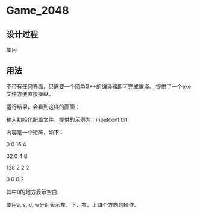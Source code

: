 # Game_2048
## 设计过程 ##

使用


## 用法 ##
不带有任何界面，只需要一个简单G++的编译器即可完成编译。
提供了一个exe文件方便直接操纵。

运行结果，会看到这样的画面：

输入初始化配置文件，提供的示例为：inputconf.txt   

内容是一个矩阵，如下：

  0    0  16  4   
  
 32    0   4  8   
 
128    2   2  2   

  0    0   0  2   
  


其中0的地方表示空白.

使用a, s, d, w分别表示左，下，右，上四个方向的操作。
